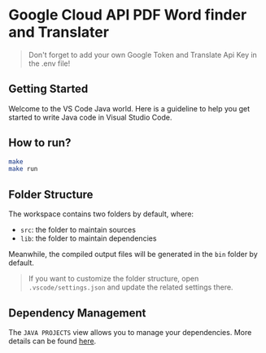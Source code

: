 # Google Cloud API PDF Word finder and Translater

> Don't forget to add your own Google Token and Translate Api Key in the .env file!

## Getting Started

Welcome to the VS Code Java world. Here is a guideline to help you get started to write Java code in Visual Studio Code.

## How to run?

``` bash
make
make run
```

## Folder Structure

The workspace contains two folders by default, where:

- `src`: the folder to maintain sources
- `lib`: the folder to maintain dependencies

Meanwhile, the compiled output files will be generated in the `bin` folder by default.

> If you want to customize the folder structure, open `.vscode/settings.json` and update the related settings there.

## Dependency Management

The `JAVA PROJECTS` view allows you to manage your dependencies. More details can be found [here](https://github.com/microsoft/vscode-java-dependency#manage-dependencies).
